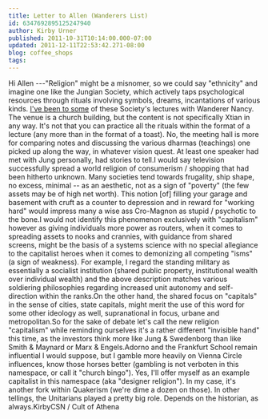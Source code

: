 ```yaml
---
title: Letter to Allen (Wanderers List)
id: 6347692895125247940
author: Kirby Urner
published: 2011-10-31T10:14:00.000-07:00
updated: 2011-12-11T22:53:42.271-08:00
blog: coffee_shops
tags: 
---
```


Hi Allen ---"Religion" might be a misnomer, so we could say "ethnicity" and imagine one like the Jungian Society, which actively taps psychological resources through rituals involving symbols, dreams, incantations of various kinds. [I've been to some](http://worldgame.blogspot.com/2009/05/with-friends-of-jung.html) of these Society's lectures with Wanderer Nancy.  The venue is a church building, but the content is not specifically Xtian in any way. It's not that you can practice all the rituals within the format of a lecture (any more than in the format of a toast).  No, the meeting hall is more for comparing notes and discussing the various dharmas (teachings) one picked up along the way, in whatever vision quest. At least one speaker had met with Jung personally, had stories to tell.I would say television successfully spread a world religion of consumerism / shopping that had been hitherto unknown.  Many societies tend towards frugality, ship shape, no excess, minimal -- as an aesthetic, not as a sign of "poverty" (the few assets may be of high net worth).  This notion [of] filling your garage and basement with cruft as a counter to depression and in reward for "working hard" would impress many a wise ass Cro-Magnon as stupid / psychotic to the bone.I would not identify this phenomenon exclusively with "capitalism" however as giving individuals more power as routers, when it comes to spreading assets to nooks and crannies, with guidance from shared screens, might be the basis of a systems science with no special allegiance to the capitalist heroes when it comes to demonizing all competing "isms" (a sign of weakness). For example, I regard the standing military as essentially a socialist institution (shared public property, institutional wealth over individual wealth) and the above description matches various soldiering philosophies regarding increased unit autonomy and self-direction within the ranks.On the other hand, the shared focus on "capitals" in the sense of cities, state capitals, might merit the use of this word for some other ideology as well, supranational in focus, urbane and metropolitan.So for the sake of debate let's call the new religion "capitalism" while reminding ourselves it's a rather different "invisible hand" this time, as the investors think more like Jung & Swedenborg than like Smith & Maynard or Marx & Engels.Adorno and the Frankfurt School remain influential I would suppose, but I gamble more heavily on Vienna Circle influences, know those horses better (gambling is not verboten in this namespace, or call it "church bingo").  Yes, I'll offer myself as an example capitalist in this namespace (aka "designer religion").  In my case, it's another fork within Quakerism (we're dime a dozen on those).  In other tellings, the Unitarians played a pretty big role.  Depends on the historian, as always.KirbyCSN / Cult of Athena